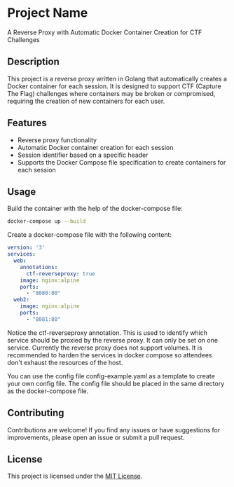 # Project Name

A Reverse Proxy with Automatic Docker Container Creation for CTF Challenges

## Description

This project is a reverse proxy written in Golang that automatically creates a Docker container for each session. It is designed to support CTF (Capture The Flag) challenges where containers may be broken or compromised, requiring the creation of new containers for each user.

## Features

- Reverse proxy functionality
- Automatic Docker container creation for each session
- Session identifier based on a specific header
- Supports the Docker Compose file specification to create containers for each session

## Usage

Build the container with the help of the docker-compose file:

```bash
docker-compose up --build
```

Create a docker-compose file with the following content:

```yaml
version: '3'
services:
  web:
    annotations:
      ctf-reverseproxy: true
    image: nginx:alpine
    ports:
      - "8080:80"
  web2:
    image: nginx:alpine
    ports:
      - "8081:80"
```

Notice the ctf-reverseproxy annotation. This is used to identify which service should be proxied by the reverse proxy. It can only be set on one service. Currently the reverse proxy does not support volumes. It is recommended to harden the services in docker compose so attendees don't exhaust the resources of the host.

You can use the config file config-example.yaml as a template to create your own config file. The config file should be placed in the same directory as the docker-compose file.

## Contributing

Contributions are welcome! If you find any issues or have suggestions for improvements, please open an issue or submit a pull request.

## License

This project is licensed under the [MIT License](LICENSE).
